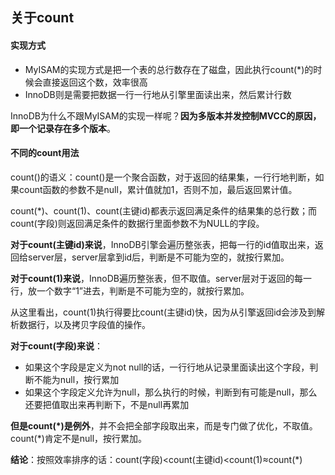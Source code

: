 ## 关于count

#### 实现方式

* MyISAM的实现方式是把一个表的总行数存在了磁盘，因此执行count(*)的时候会直接返回这个数，效率很高
* InnoDB则是需要把数据一行一行地从引擎里面读出来，然后累计行数

InnoDB为什么不跟MyISAM的实现一样呢？**因为多版本并发控制MVCC的原因，即一个记录存在多个版本**。

#### 不同的count用法

count()的语义：count()是一个聚合函数，对于返回的结果集，一行行地判断，如果count函数的参数不是null，累计值就加1，否则不加，最后返回累计值。

count(*)、count(1)、count(主键id)都表示返回满足条件的结果集的总行数；而count(字段)则返回满足条件的数据行里面参数不为NULL的字段。

**对于count(主键id)来说**，InnoDB引擎会遍历整张表，把每一行的id值取出来，返回给server层，server层拿到id后，判断是不可能为空的，就按行累加。

**对于count(1)来说**，InnoDB遍历整张表，但不取值。server层对于返回的每一行，放一个数字“1”进去，判断是不可能为空的，就按行累加。

从这里看出，count(1)执行得要比count(主键id)快，因为从引擎返回id会涉及到解析数据行，以及拷贝字段值的操作。

**对于count(字段)来说**：

* 如果这个字段是定义为not null的话，一行行地从记录里面读出这个字段，判断不能为null，按行累加
* 如果这个字段定义允许为null，那么执行的时候，判断到有可能是null，那么还要把值取出来再判断下，不是null再累加

**但是count(*)是例外**，并不会把全部字段取出来，而是专门做了优化，不取值。count(*)肯定不是null，按行累加。

**结论**：按照效率排序的话：count(字段)<count(主键id)<count(1)≈count(*)
